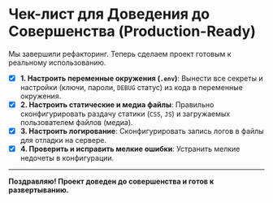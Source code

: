 # Чек-лист для Доведения до Совершенства (Production-Ready)

Мы завершили рефакторинг. Теперь сделаем проект готовым к реальному использованию.

- [x] **1. Настроить переменные окружения (`.env`)**: Вынести все секреты и настройки (ключи, пароли, `DEBUG` статус) из кода в переменные окружения.
- [x] **2. Настроить статические и медиа файлы**: Правильно сконфигурировать раздачу статики (`CSS`, `JS`) и загружаемых пользователем файлов (медиа).
- [x] **3. Настроить логирование**: Сконфигурировать запись логов в файлы для отладки на сервере.
- [x] **4. Проверить и исправить мелкие ошибки**: Устранить мелкие недочеты в конфигурации.

---
**Поздравляю! Проект доведен до совершенства и готов к развертыванию.**
